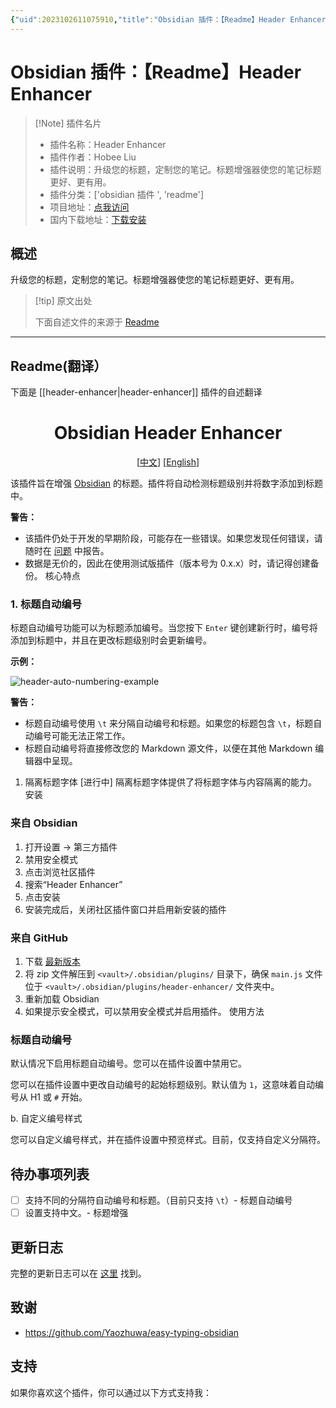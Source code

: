 ```yaml
---
{"uid":2023102611075910,"title":"Obsidian 插件：【Readme】Header Enhancer","tags":["obsidian插件","readme"],"description":"升级您的标题，定制您的笔记。标题增强器使您的笔记标题更好、更有用。","author":"AI","type":"readme","draft":false,"editable":false,"modified":20230101000000,"dg-publish":true,"permalink":"/lake-of-knowledge/10-obsidian/obsidian/readme/header-enhancer-readme/","dgPassFrontmatter":true}
---
```



# Obsidian 插件：【Readme】Header Enhancer

> [!Note] 插件名片
> - 插件名称：Header Enhancer
> - 插件作者：Hobee Liu
> - 插件说明：升级您的标题，定制您的笔记。标题增强器使您的笔记标题更好、更有用。
> - 插件分类：['obsidian 插件 ', 'readme']
> - 项目地址：[点我访问](https://github.com/HoBeedzc/obsidian-header-enhancer-plugin)
> - 国内下载地址：[下载安装](https://pkmer.cn/products/plugin/pluginMarket/?header-enhancer)

## 概述

升级您的标题，定制您的笔记。标题增强器使您的笔记标题更好、更有用。

> [!tip] 原文出处
>
>下面自述文件的来源于 [Readme](https://ghproxy.net/https://raw.githubusercontent.com/HoBeedzc/obsidian-header-enhancer-plugin/main/README.md)
>

---

## Readme(翻译）

下面是 [[header-enhancer\|header-enhancer]] 插件的自述翻译

<h1 align="center">Obsidian Header Enhancer</h1>
<div align="center">

[[中文](./README.zh.md)] [[English](./README.md)]

</div>

该插件旨在增强 [Obsidian](https://obsidian.md) 的标题。插件将自动检测标题级别并将数字添加到标题中。

**警告：**

- 该插件仍处于开发的早期阶段，可能存在一些错误。如果您发现任何错误，请随时在 [问题](https://github.com/HoBeedzc/obsidian-header-enhancer-plugin/issues) 中报告。
- 数据是无价的，因此在使用测试版插件（版本号为 0.x.x）时，请记得创建备份。
核心特点

### 1. 标题自动编号

标题自动编号功能可以为标题添加编号。当您按下 `Enter` 键创建新行时，编号将添加到标题中，并且在更改标题级别时会更新编号。

**示例：**

![header-auto-numbering-example](./doc/header-auto-numbering-example.gif)

**警告：**

- 标题自动编号使用 `\t` 来分隔自动编号和标题。如果您的标题包含 `\t`，标题自动编号可能无法正常工作。
- 标题自动编号将直接修改您的 Markdown 源文件，以便在其他 Markdown 编辑器中呈现。
1. 隔离标题字体 [进行中]
隔离标题字体提供了将标题字体与内容隔离的能力。
安装

### 来自 Obsidian

1. 打开设置 -> 第三方插件
2. 禁用安全模式
3. 点击浏览社区插件
4. 搜索“Header Enhancer”
5. 点击安装
6. 安装完成后，关闭社区插件窗口并启用新安装的插件

### 来自 GitHub

1. 下载 [最新版本](https://github.com/HoBeedzc/obsidian-header-enhancer-plugin/releases/latest)
2. 将 zip 文件解压到 `<vault>/.obsidian/plugins/` 目录下，确保 `main.js` 文件位于 `<vault>/.obsidian/plugins/header-enhancer/` 文件夹中。
3. 重新加载 Obsidian
4. 如果提示安全模式，可以禁用安全模式并启用插件。
使用方法

### 标题自动编号

默认情况下启用标题自动编号。您可以在插件设置中禁用它。

您可以在插件设置中更改自动编号的起始标题级别。默认值为 `1`，这意味着自动编号从 H1 或 `#` 开始。

b. 自定义编号样式

您可以自定义编号样式，并在插件设置中预览样式。目前，仅支持自定义分隔符。

## 待办事项列表

- [ ] 支持不同的分隔符自动编号和标题。（目前只支持 `\t`）- 标题自动编号
- [ ] 设置支持中文。- 标题增强

## 更新日志

完整的更新日志可以在 [这里](./doc/changelog.md) 找到。

## 致谢

- <https://github.com/Yaozhuwa/easy-typing-obsidian>

## 支持

如果你喜欢这个插件，你可以通过以下方式支持我：
